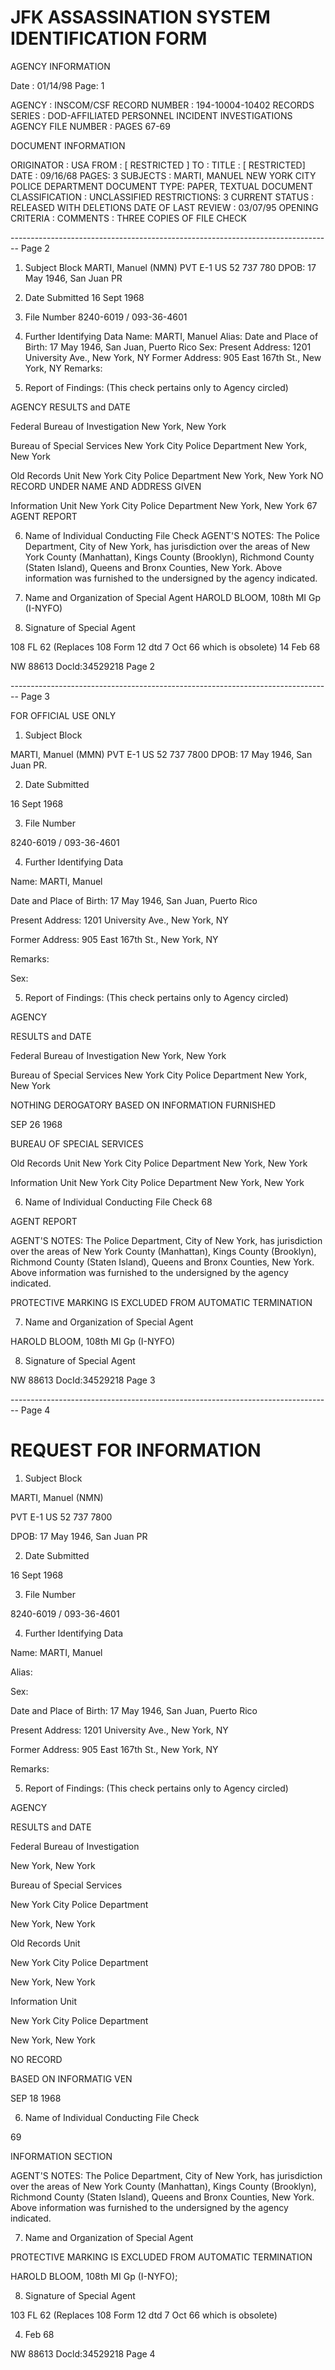 # JFK ASSASSINATION SYSTEM IDENTIFICATION FORM

AGENCY INFORMATION

Date : 01/14/98
Page: 1

AGENCY : INSCOM/CSF
RECORD NUMBER : 194-10004-10402
RECORDS SERIES : DOD-AFFILIATED PERSONNEL INCIDENT INVESTIGATIONS
AGENCY FILE NUMBER : PAGES 67-69

DOCUMENT INFORMATION

ORIGINATOR : USA
FROM : [ RESTRICTED ]
TO :
TITLE : [ RESTRICTED]
DATE : 09/16/68
PAGES: 3
SUBJECTS : MARTI, MANUEL
NEW YORK CITY POLICE DEPARTMENT
DOCUMENT TYPE: PAPER, TEXTUAL DOCUMENT
CLASSIFICATION : UNCLASSIFIED
RESTRICTIONS: 3
CURRENT STATUS : RELEASED WITH DELETIONS
DATE OF LAST REVIEW : 03/07/95
OPENING CRITERIA :
COMMENTS : THREE COPIES OF FILE CHECK


-------------------------------------------------------------------------------- Page 2

1. Subject Block
   MARTI, Manuel (NMN)
   PVT E-1 US 52 737 780
   DPOB: 17 May 1946, San Juan PR

2. Date Submitted
   16 Sept 1968

3. File Number
   8240-6019 / 093-36-4601

4. Further Identifying Data
   Name: MARTI, Manuel Alias:
   Date and Place of Birth: 17 May 1946, San Juan, Puerto Rico Sex:
   Present Address: 1201 University Ave., New York, NY
   Former Address: 905 East 167th St., New York, NY
   Remarks:

5. Report of Findings: (This check pertains only to Agency circled)

AGENCY RESULTS and DATE

Federal Bureau of Investigation
New York, New York

Bureau of Special Services
New York City Police Department
New York, New York

Old Records Unit
New York City Police Department
New York, New York NO RECORD UNDER NAME AND ADDRESS GIVEN

Information Unit
New York City Police Department
New York, New York 67 AGENT REPORT

6. Name of Individual Conducting File Check
   AGENT'S NOTES: The Police Department, City of New York, has jurisdiction over the areas of New York County (Manhattan), Kings County (Brooklyn), Richmond County (Staten Island), Queens and Bronx Counties, New York. Above information was furnished to the undersigned by the agency indicated.

7. Name and Organization of Special Agent
   HAROLD BLOOM, 108th MI Gp (I-NYFO)

8. Signature of Special Agent

108 FL 62 (Replaces 108 Form 12 dtd 7 Oct 66 which is obsolete)
14 Feb 68

NW 88613 Docld:34529218 Page 2


-------------------------------------------------------------------------------- Page 3

FOR OFFICIAL USE ONLY

1. Subject Block

MARTI, Manuel (MMN)
PVT E-1 US 52 737 7800
DPOB: 17 May 1946, San Juan PR.

2. Date Submitted

16 Sept 1968

3. File Number

8240-6019 / 093-36-4601

4. Further Identifying Data

Name: MARTI, Manuel

Date and Place of Birth: 17 May 1946, San Juan, Puerto Rico

Present Address: 1201 University Ave., New York, NY

Former Address: 905 East 167th St., New York, NY

Remarks:

Sex:

5. Report of Findings: (This check pertains only to Agency circled)

AGENCY

RESULTS and DATE

Federal Bureau of Investigation
New York, New York

Bureau of Special Services
New York City Police Department
New York, New York

NOTHING DEROGATORY BASED
ON INFORMATION FURNISHED

SEP 26 1968

BUREAU OF SPECIAL SERVICES

Old Records Unit
New York City Police Department
New York, New York

Information Unit
New York City Police Department
New York, New York

6. Name of Individual Conducting File Check 68

AGENT REPORT

AGENT'S NOTES: The Police Department, City of New York, has jurisdiction over the areas of New York County (Manhattan), Kings County (Brooklyn), Richmond County (Staten Island), Queens and Bronx Counties, New York. Above information was furnished to the undersigned by the agency indicated.

PROTECTIVE MARKING IS EXCLUDED FROM AUTOMATIC TERMINATION

7. Name and Organization of Special Agent

HAROLD BLOOM, 108th MI Gp (I-NYFO)

8. Signature of Special Agent

NW 88613 DocId:34529218 Page 3


-------------------------------------------------------------------------------- Page 4

# REQUEST FOR INFORMATION

1. Subject Block

MARTI, Manuel (NMN)

PVT E-1 US 52 737 7800

DPOB: 17 May 1946, San Juan PR

2. Date Submitted

16 Sept 1968

3. File Number

8240-6019 / 093-36-4601

4. Further Identifying Data

Name: MARTI, Manuel

Alias:

Sex:

Date and Place of Birth: 17 May 1946, San Juan, Puerto Rico

Present Address: 1201 University Ave., New York, NY

Former Address: 905 East 167th St., New York, NY

Remarks:

5. Report of Findings: (This check pertains only to Agency circled)

AGENCY

RESULTS and DATE

Federal Bureau of Investigation

New York, New York

Bureau of Special Services

New York City Police Department

New York, New York

Old Records Unit

New York City Police Department

New York, New York

Information Unit

New York City Police Department

New York, New York

NO RECORD

BASED ON INFORMATIG VEN

SEP 18 1968

6. Name of Individual Conducting File Check

69

INFORMATION SECTION

AGENT'S NOTES: The Police Department, City of New York, has jurisdiction over the areas of New York County (Manhattan), Kings County (Brooklyn), Richmond County (Staten Island), Queens and Bronx Counties, New York. Above information was furnished to the undersigned by the agency indicated.

7. Name and Organization of Special Agent

PROTECTIVE MARKING IS EXCLUDED FROM AUTOMATIC TERMINATION

HAROLD BLOOM, 108th MI Gp (I-NYFO);

8. Signature of Special Agent

103 FL 62 (Replaces 108 Form 12 dtd 7 Oct 66 which is obsolete)

4. Feb 68

NW 88613 Docld:34529218 Page 4
